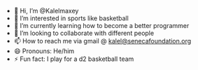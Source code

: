 - 👋 Hi, I’m @Kalelmaxey
- 👀 I’m interested in sports like basketball
- 🌱 I’m currently learning how to become a better programmer
- 💞️ I’m looking to collaborate with different people
- 📫 How to reach me via gmail @ kalel@senecafoundation.org
- 😄 Pronouns: He/him
- ⚡ Fun fact: I play for a d2 basketball team

<!---
Kalelmaxey12/Kalelmaxey12 is a ✨ special ✨ repository because its `README.md` (this file) appears on your GitHub profile.
You can click the Preview link to take a look at your changes.
--->
